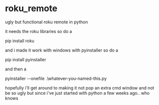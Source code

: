 # roku_remote
ugly but functional roku remote in python


it needs the roku libraries so do a

pip install roku

and i made it work with windows with pyinstaller so do a

pip install pyinstaller

and then a

pyinstaller --onefile .\whatever-you-named-this.py

hopefully i'll get around to making it not pop an extra cmd window and not be so ugly but since i've just started with python a few weeks ago.. who knows
